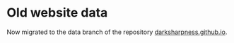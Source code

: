 # Old website data

Now migrated to the data branch of the repository [darksharpness.github.io](https://github.com/DarkSharpness/darksharpness.github.io/tree/data).
